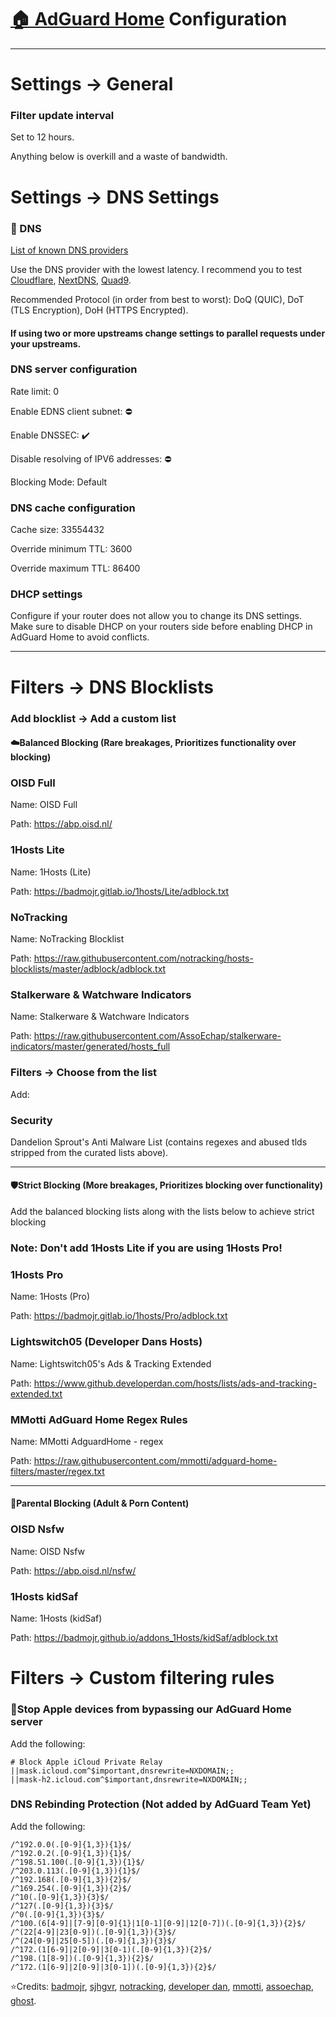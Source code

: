 # [🏠 AdGuard Home](https://github.com/AdguardTeam/AdGuardHome) Configuration

***
# Settings -> General

### Filter update interval

Set to 12 hours.

Anything below is overkill and a waste of bandwidth.

# Settings -> DNS Settings


### 📖 DNS
[List of known DNS providers](https://adguard-dns.io/kb/general/dns-providers/)

Use the DNS provider with the lowest latency. I recommend you to test [Cloudflare](https://adguard-dns.io/kb/general/dns-providers/#cloudflare-dns), [NextDNS](https://adguard-dns.io/kb/general/dns-providers/#nextdns), [Quad9](https://adguard-dns.io/kb/general/dns-providers/#quad9-dns).

Recommended Protocol (in order from best to worst): DoQ (QUIC), DoT (TLS Encryption), DoH (HTTPS Encrypted). 


#### If using two or more upstreams change settings to parallel requests under your upstreams.

### DNS server configuration

Rate limit: 0

Enable EDNS client subnet: ⛔

Enable DNSSEC: ✔️

Disable resolving of IPV6 addresses: ⛔

Blocking Mode: Default

### DNS cache configuration

Cache size: 33554432

Override minimum TTL: 3600

Override maximum TTL: 86400

### DHCP settings

Configure if your router does not allow you to change its DNS settings. Make sure to disable DHCP on your routers side before enabling DHCP in AdGuard Home to avoid conflicts.

***
# Filters -> DNS Blocklists


### Add blocklist -> Add a custom list
#### ☁️Balanced Blocking (Rare breakages, Prioritizes functionality over blocking)

### OISD Full
Name: OISD Full

Path: https://abp.oisd.nl/


### 1Hosts Lite
Name: 1Hosts (Lite)

Path: https://badmojr.gitlab.io/1hosts/Lite/adblock.txt


### NoTracking
Name: NoTracking Blocklist

Path: https://raw.githubusercontent.com/notracking/hosts-blocklists/master/adblock/adblock.txt


### Stalkerware & Watchware Indicators
Name: Stalkerware & Watchware Indicators

Path: https://raw.githubusercontent.com/AssoEchap/stalkerware-indicators/master/generated/hosts_full


### Filters -> Choose from the list

Add:

### Security

Dandelion Sprout's Anti Malware List (contains regexes and abused tlds stripped from the curated lists above).
***
#### 🛡️Strict Blocking (More breakages, Prioritizes blocking over functionality)

Add the balanced blocking lists along with the lists below to achieve strict blocking

### Note: Don't add 1Hosts Lite if you are using 1Hosts Pro!
### 1Hosts Pro
Name: 1Hosts (Pro)

Path: https://badmojr.gitlab.io/1hosts/Pro/adblock.txt

### Lightswitch05 (Developer Dans Hosts)
Name: Lightswitch05's Ads & Tracking Extended

Path: https://www.github.developerdan.com/hosts/lists/ads-and-tracking-extended.txt

### MMotti AdGuard Home Regex Rules
Name: MMotti AdguardHome - regex

Path: https://raw.githubusercontent.com/mmotti/adguard-home-filters/master/regex.txt

***
#### 👶Parental Blocking (Adult & Porn Content)

### OISD Nsfw
Name: OISD Nsfw

Path: https://abp.oisd.nl/nsfw/

### 1Hosts kidSaf
Name: 1Hosts (kidSaf)

Path: https://badmojr.github.io/addons_1Hosts/kidSaf/adblock.txt
# Filters -> Custom filtering rules

### 🍎Stop Apple devices from bypassing our AdGuard Home server

Add the following:
```
# Block Apple iCloud Private Relay
||mask.icloud.com^$important,dnsrewrite=NXDOMAIN;;
||mask-h2.icloud.com^$important,dnsrewrite=NXDOMAIN;;
```

### DNS Rebinding Protection (Not added by AdGuard Team Yet)

Add the following:
```
/^192.0.0(.[0-9]{1,3}){1}$/
/^192.0.2(.[0-9]{1,3}){1}$/
/^198.51.100(.[0-9]{1,3}){1}$/
/^203.0.113(.[0-9]{1,3}){1}$/
/^192.168(.[0-9]{1,3}){2}$/
/^169.254(.[0-9]{1,3}){2}$/
/^10(.[0-9]{1,3}){3}$/
/^127(.[0-9]{1,3}){3}$/
/^0(.[0-9]{1,3}){3}$/
/^100.(6[4-9]|[7-9][0-9]{1}|1[0-1][0-9]|12[0-7])(.[0-9]{1,3}){2}$/
/^(22[4-9]|23[0-9])(.[0-9]{1,3}){3}$/
/^(24[0-9]|25[0-5])(.[0-9]{1,3}){3}$/
/^172.(1[6-9]|2[0-9]|3[0-1)(.[0-9]{1,3}){2}$/
/^198.(1[8-9])(.[0-9]{1,3}){2}$/
/^172.(1[6-9]|2[0-9]|3[0-1])(.[0-9]{1,3}){2}$/
```
⭐️Credits: [badmojr](https://github.com/badmojr), [sjhgvr](https://oisd.nl/), [notracking](https://github.com/notracking), [developer dan](https://www.github.developerdan.com/), [mmotti](https://github.com/mmotti), [assoechap](https://github.com/AssoEchap), [ghost](https://github.com/ghost).
